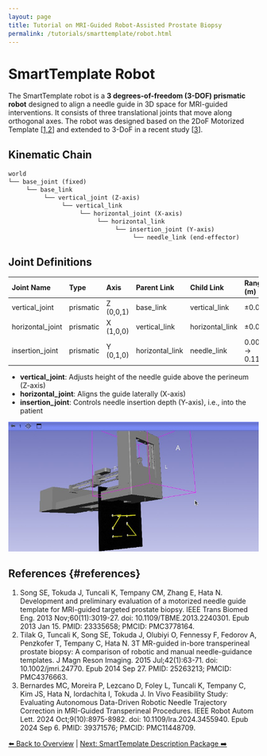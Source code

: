 ```yaml
---
layout: page
title: Tutorial on MRI-Guided Robot-Assisted Prostate Biopsy
permalink: /tutorials/smarttemplate/robot.html
---
```


# SmartTemplate Robot

The SmartTemplate robot is a **3 degrees-of-freedom (3-DOF) prismatic robot** designed to align a needle guide in 3D space for MRI-guided interventions. It consists of three translational joints that move along orthogonal axes. The robot was designed based on the 2DoF Motorized Template [[1,2](#references)] and extended to 3-DoF in a recent study [[3](#reference)].

## Kinematic Chain

~~~~
world
└── base_joint (fixed)
     └── base_link
          └── vertical_joint (Z-axis)
               └── vertical_link
                    └── horizontal_joint (X-axis)
                         └── horizontal_link
                              └── insertion_joint (Y-axis)
                                   └── needle_link (end-effector)
~~~~

## Joint Definitions

| **Joint Name** | **Type** | **Axis** | **Parent Link** | **Child Link** | **Range (m)** |
|:--------------|:---------|:---------|:---------------|:--------------|:-------------|
| vertical_joint | prismatic | Z (0,0,1) | base_link | vertical_link | ±0.025 |
| horizontal_joint | prismatic | X (1,0,0) | vertical_link | horizontal_link | ±0.03 |
| insertion_joint | prismatic | Y (0,1,0) | horizontal_link | needle_link | 0.000 → 0.115 |

- **vertical_joint**: Adjusts height of the needle guide above the perineum (Z-axis)
- **horizontal_joint**: Aligns the guide laterally (X-axis)
- **insertion_joint**: Controls needle insertion depth (Y-axis), i.e., into the patient

![SmartTemplate Robot](images/image9.jpg)


## References {#references}
1. Song SE, Tokuda J, Tuncali K, Tempany CM, Zhang E, Hata N. Development and preliminary evaluation of a motorized needle guide template for MRI-guided targeted prostate biopsy. IEEE Trans Biomed Eng. 2013 Nov;60(11):3019-27. doi: 10.1109/TBME.2013.2240301. Epub 2013 Jan 15. PMID: 23335658; PMCID: PMC3778164.
2. Tilak G, Tuncali K, Song SE, Tokuda J, Olubiyi O, Fennessy F, Fedorov A, Penzkofer T, Tempany C, Hata N. 3T MR-guided in-bore transperineal prostate biopsy: A comparison of robotic and manual needle-guidance templates. J Magn Reson Imaging. 2015 Jul;42(1):63-71. doi: 10.1002/jmri.24770. Epub 2014 Sep 27. PMID: 25263213; PMCID: PMC4376663.
3. Bernardes MC, Moreira P, Lezcano D, Foley L, Tuncali K, Tempany C, Kim JS, Hata N, Iordachita I, Tokuda J. In Vivo Feasibility Study: Evaluating Autonomous Data-Driven Robotic Needle Trajectory Correction in MRI-Guided Transperineal Procedures. IEEE Robot Autom Lett. 2024 Oct;9(10):8975-8982. doi: 10.1109/lra.2024.3455940. Epub 2024 Sep 6. PMID: 39371576; PMCID: PMC11448709.

 
 

[⬅️ Back to Overview](overview.html) | [Next: SmartTemplate Description Package ➡️](description.html)
